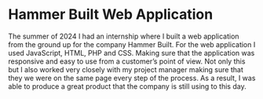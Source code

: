 # Hammer Built Web Application

The summer of 2024 I had an internship where I built a web application from the ground up for the company Hammer Built. For the web application I used JavaScript, HTML, PHP and CSS. Making sure that the application was responsive and easy to use from a customer’s point of view. Not only this but I also worked very closely with my project manager making sure that they we were on the same page every step of the process. As a result, I was able to produce a great product that the company is still using to this day.
